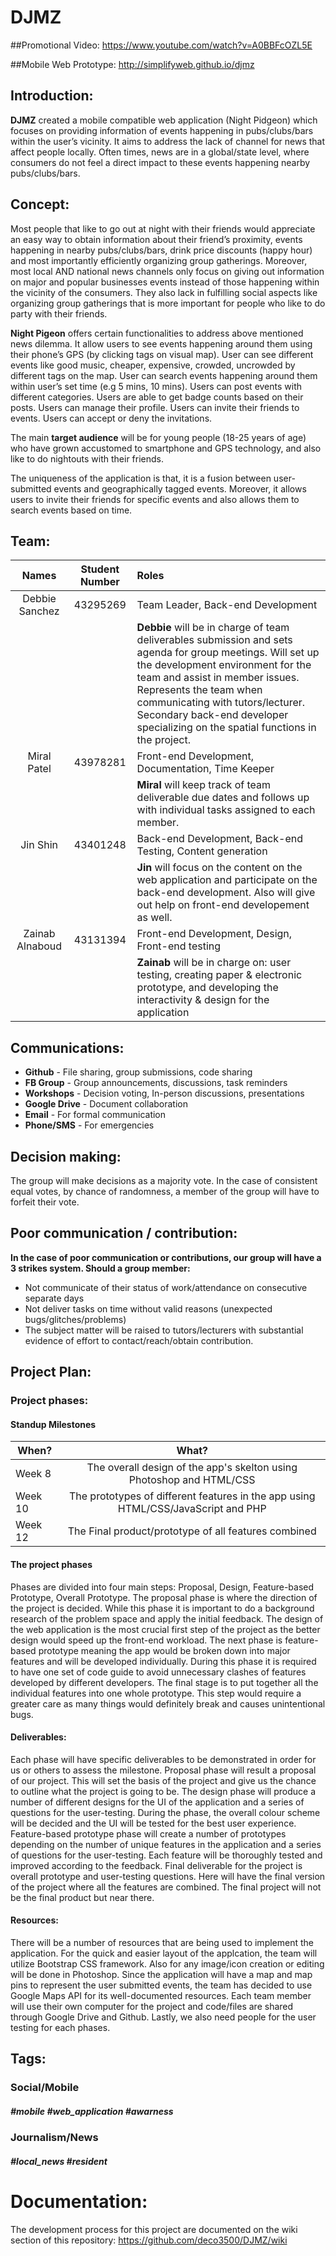 # DJMZ

##Promotional Video:
https://www.youtube.com/watch?v=A0BBFcOZL5E

##Mobile Web Prototype:
http://simplifyweb.github.io/djmz

## Introduction:
**DJMZ** created a mobile compatible web application (Night Pidgeon) which focuses on providing information of events happening in pubs/clubs/bars within the user’s vicinity. It aims to address the lack of channel for news that affect people locally. Often times, news are in a global/state level, where consumers do not feel a direct impact to these events happening nearby pubs/clubs/bars. 

## Concept:
Most people that like to go out at night with their friends would appreciate an easy way to obtain information about their friend’s proximity, events happening in nearby pubs/clubs/bars, drink price discounts (happy hour) and most importantly efficiently organizing group gatherings. Moreover, most local AND national news channels only focus on giving out information on major and popular businesses events instead of those happening within the vicinity of the consumers. They also lack in fulfilling social aspects like organizing group gatherings that is more important for people who like to do party with their friends.

**Night Pigeon** offers certain functionalities to address above mentioned news dilemma.
It allow users to see events happening around them using their phone’s GPS (by clicking tags on visual map).
User can see different events like good music, cheaper, expensive, crowded, uncrowded by different tags on the map.
User can search events happening around them within user’s set time (e.g 5 mins, 10 mins).
Users can post events with different categories.
Users are able to get badge counts based on their posts.
Users can manage their profile.
Users can invite their friends to events.
Users can accept or deny the invitations.
 
 The main **target audience** will be for young people (18-25 years of age) who have grown accustomed to smartphone and GPS technology, and also like to do nightouts with their friends.
 
 The uniqueness of the application is that, it is a fusion between user-submitted events and geographically tagged events. Moreover, it allows users to invite their friends for specific events and also allows them to search events based on time.

## Team:
| Names             | Student Number |        Roles                                               |
| :---------------: |:--------------:| :---------------------------------------------------------|
| Debbie Sanchez    | 43295269       | Team Leader, Back-end Development                          |
|                   |                | **Debbie** will be in charge of team deliverables submission and sets agenda for group meetings. Will set up the development environment for the team and assist in member issues. Represents the team when communicating with tutors/lecturer. Secondary back-end developer specializing on the spatial functions in the project.|
| Miral Patel       | 43978281       | Front-end Development, Documentation, Time Keeper          |
|                   |                | **Miral** will keep track of team deliverable due dates and follows up with individual tasks assigned to each member.|
| Jin Shin          | 43401248       | Back-end Development, Back-end Testing, Content generation |
|                   |                |**Jin** will focus on the content on the web application and participate on the back-end development. Also will give out help on front-end developement as well.|
| Zainab Alnaboud   | 43131394       | Front-end Development, Design, Front-end testing           |
|                   |                | **Zainab** will be in charge on: user testing, creating paper & electronic prototype, and developing the interactivity & design for the application |

## Communications:
- **Github** -  File sharing, group submissions, code sharing
- **FB Group** - Group announcements, discussions, task reminders
- **Workshops** - Decision voting, In-person discussions, presentations
- **Google Drive** - Document collaboration
- **Email** - For formal communication
- **Phone/SMS** - For emergencies

## Decision making:
The group will make decisions as a majority vote. In the case of consistent equal votes, by chance of randomness, a member of the group will have to forfeit their vote.

## Poor communication / contribution:
**In the case of poor communication or contributions, our group will have a 3 strikes system. Should a group member:**
- Not communicate of their status of work/attendance on consecutive separate days
- Not deliver tasks on time without valid reasons (unexpected bugs/glitches/problems)
- The subject matter will be raised to tutors/lecturers with substantial evidence of effort to contact/reach/obtain contribution.

## Project Plan:

### Project phases: 

#### Standup Milestones

| When?        | What?          |
| ------------- |:-------------:|
| Week 8      | The overall design of the app's skelton using Photoshop and HTML/CSS  |
| Week 10     | The prototypes of different features in the app using HTML/CSS/JavaScript and PHP    |
| Week 12 |  The Final product/prototype of all features combined     |

#### The project phases 
Phases are divided into four main steps: Proposal, Design, Feature-based Prototype, Overall Prototype. The proposal phase is where the direction of the project is decided. While this phase it is important to do a background research of the problem space and apply the initial feedback. The design of the web application is the most crucial first step of the project as the better design would speed up the front-end workload. The next phase is feature-based prototype meaning the app would be broken down into major features and will be developed individually. During this phase it is required to have one set of code guide to avoid unnecessary clashes of features developed by different developers. The final stage is to put together all the individual features into one whole prototype. This step would require a greater care as many things would definitely break and causes unintentional bugs. 

#### Deliverables:
Each phase will have specific deliverables to be demonstrated in order for us or others to assess the milestone. Proposal phase will result a proposal of our project. This will set the basis of the project and give us the chance to outline what the project is going to be. The design phase will produce a number of different designs for the UI of the application and a series of questions for the user-testing. During the phase, the overall colour scheme will be decided and the UI will be tested for the best user experience. Feature-based prototype phase will create a number of prototypes depending on the number of unique features in the application and a series of questions for the user-testing. Each feature will be thoroughly tested and improved according to the feedback. Final deliverable for the project is overall prototype and user-testing questions. Here will have the final version of the project where all the features are combined. The final project will not be the final product but near there. 

#### Resources:
There will be a number of resources that are being used to implement the application. For the quick and easier layout of the applcation, the team will utilize Bootstrap CSS framework. Also for any image/icon creation or editing will be done in Photoshop. Since the application will have a map and map pins to represent the user submitted events, the team has decided to use Google Maps API for its well-documented resources. Each team member will use their own computer for the project and code/files are shared through Google Drive and Github. Lastly, we also need people for the user testing for each phases. 

## Tags:
### Social/Mobile
##### #mobile #web_application #awarness

### Journalism/News
##### #local_news #resident

# Documentation:

The development process for this project are documented on the wiki section of this repository:
https://github.com/deco3500/DJMZ/wiki

